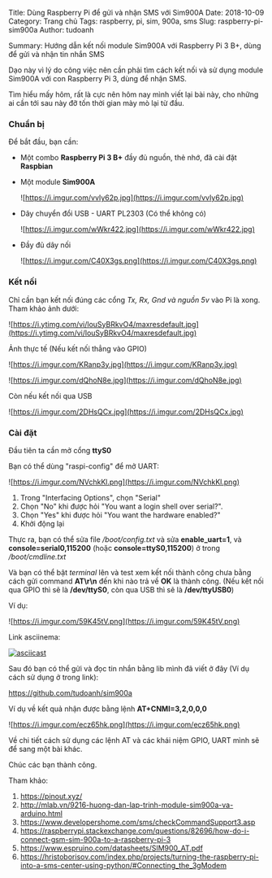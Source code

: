 Title: Dùng Raspberry Pi để gửi và nhận SMS với Sim900A
Date: 2018-10-09
Category: Trang chủ
Tags: raspberry, pi, sim, 900a, sms
Slug: raspberry-pi-sim900a
Author: tudoanh

Summary: Hướng dẫn kết nối module Sim900A với Raspberry Pi 3 B+, dùng để gửi và nhận tin nhắn SMS

Dạo này vì lý do công việc nên cần phải tìm cách kết nối và sử dụng module Sim900A với con Raspberry Pi 3, dùng để nhận SMS.

Tìm hiểu mấy hôm, rất là cực nên hôm nay mình viết lại bài này, cho những ai cần tới sau này đỡ tốn thời gian mày mò lại từ đầu.

### Chuẩn bị

Để bắt đầu, bạn cần:

- Một combo **Raspberry Pi 3 B+** đầy đủ nguồn, thẻ nhớ, đã cài đặt **Raspbian**

- Một module **Sim900A**

  ![https://i.imgur.com/vvIy62p.jpg](https://i.imgur.com/vvIy62p.jpg)

- Dây chuyển đổi USB - UART PL2303 (Có thể không có)

  ![https://i.imgur.com/wWkr422.jpg](https://i.imgur.com/wWkr422.jpg)

- Đầy đủ dây nối

  ![https://i.imgur.com/C40X3gs.png](https://i.imgur.com/C40X3gs.png)

### Kết nối

Chỉ cần bạn kết nối đúng các cổng *Tx, Rx, Gnd và nguồn 5v* vào Pi là xong. Tham khảo ảnh dưới:

![https://i.ytimg.com/vi/louSyBRkvO4/maxresdefault.jpg](https://i.ytimg.com/vi/louSyBRkvO4/maxresdefault.jpg)



Ảnh thực tế (Nếu kết nối thẳng vào GPIO)

![https://i.imgur.com/KRanp3y.jpg](https://i.imgur.com/KRanp3y.jpg)

![https://i.imgur.com/dQhoN8e.jpg](https://i.imgur.com/dQhoN8e.jpg)



Còn nếu kết nối qua USB

![https://i.imgur.com/2DHsQCx.jpg](https://i.imgur.com/2DHsQCx.jpg)

### Cài đặt

Đầu tiên ta cần mở cổng **ttyS0**

Bạn có thể dùng "raspi-config" để mở UART:

![https://i.imgur.com/NVchkKl.png](https://i.imgur.com/NVchkKl.png)

1. Trong "Interfacing Options", chọn "Serial"
2. Chọn "No" khi được hỏi "You want a login shell over serial?".
3. Chọn "Yes" khi được hỏi "You want the hardware enabled?"
4. Khởi động lại

Thực ra, bạn có thể sửa file */boot/config.txt* và sửa **enable_uart=1**, và **console=serial0,115200** (hoặc **console=ttyS0,115200**) ở trong */boot/cmdline.txt*



Và bạn có thể bật *terminal* lên và test xem kết nối thành công chưa bằng cách gửi command **AT\r\n** đến khi nào trả về **OK** là thành công. (Nếu kết nối qua GPIO thì sẽ là **/dev/ttyS0**, còn qua USB thì sẽ là **/dev/ttyUSB0**)

Ví dụ:

![https://i.imgur.com/59K45tV.png](https://i.imgur.com/59K45tV.png)



Link asciinema:

[![asciicast](https://asciinema.org/a/U3oPOg0vX4CZ5u3mWTTIr0FTS.png)](https://asciinema.org/a/U3oPOg0vX4CZ5u3mWTTIr0FTS)

Sau đó bạn có thể gửi và đọc tin nhắn bằng lib mình đã viết ở đây (Ví dụ cách sử dụng ở trong link):

https://github.com/tudoanh/sim900a

Ví dụ về kết quả nhận được bằng lệnh **AT+CNMI=3,2,0,0,0**

![https://i.imgur.com/ecz65hk.png](https://i.imgur.com/ecz65hk.png)

Về chi tiết cách sử dụng các lệnh AT và các khái niệm GPIO, UART mình sẽ để sang một bài khác.

Chúc các bạn thành công.



Tham khảo:

1. https://pinout.xyz/
2. http://mlab.vn/9216-huong-dan-lap-trinh-module-sim900a-va-arduino.html
3. https://www.developershome.com/sms/checkCommandSupport3.asp
4. https://raspberrypi.stackexchange.com/questions/82696/how-do-i-connect-gsm-sim-900a-to-a-raspberry-pi-3
5. https://www.espruino.com/datasheets/SIM900_AT.pdf
6. https://hristoborisov.com/index.php/projects/turning-the-raspberry-pi-into-a-sms-center-using-python/#Connecting_the_3gModem

